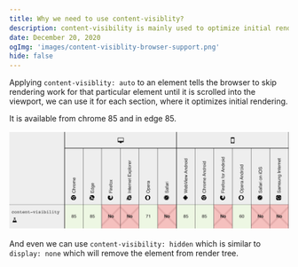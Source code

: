 ```yaml
---
title: Why we need to use content-visiblity?
description: content-visibility is mainly used to optimize initial rendering.
date: December 20, 2020
ogImg: 'images/content-visiblity-browser-support.png'
hide: false
---
```

Applying `content-visiblity: auto` to an element tells the browser to skip rendering work for that particular element until it is scrolled into the viewport,
we can use it for each section, where it optimizes initial rendering.



It is available from chrome 85 and in edge 85.


![](../images/content-visiblity-browser-support.png)


And even we can use `content-visibility: hidden` which is similar to `display: none` which will remove the element from render tree.

